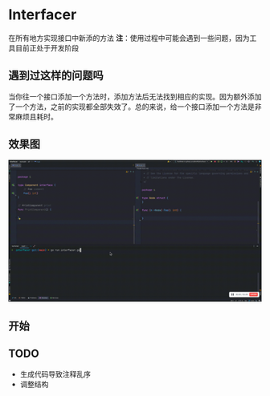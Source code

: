 # Interfacer
在所有地方实现接口中新添的方法
**注**：使用过程中可能会遇到一些问题，因为工具目前正处于开发阶段

## 遇到过这样的问题吗
当你往一个接口添加一个方法时，添加方法后无法找到相应的实现。因为额外添加了一个方法，之前的实现都全部失效了。总的来说，给一个接口添加一个方法是非常麻烦且耗时。

## 效果图
![effect](effect.gif)

## 开始

## TODO
- 生成代码导致注释乱序
- 调整结构